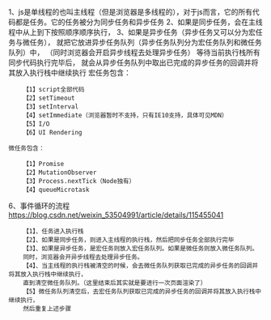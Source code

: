 1、js是单线程的也叫主线程（但是浏览器是多线程的），对于js而言，它的所有代码都是任务。它的任务被分为同步任务和异步任务
2、如果是同步任务，会在主线程中从上到下按照顺序顺序执行，
3、如果是异步任务（异步任务又可以分为宏任务与微任务），
就把它放进异步任务队列（异步任务队列分为宏任务队列和微任务队列）中，
（同时浏览器会开启异步线程去处理异步任务）
等待当前执行栈所有同步代码执行完毕后，
就会从异步任务队列中取出已完成的异步任务的回调并将其放入执行栈中继续执行
    宏任务包含：
```
    【1】script全部代码
    【2】setTimeout
    【3】setInterval
    【4】setImmediate（浏览器暂时不支持，只有IE10支持，具体可见MDN）
    【5】I/O
    【6】UI Rendering
```
    微任务包含：
```
    【1】Promise
    【2】MutationObserver
    【3】Process.nextTick（Node独有）
    【4】queueMicrotask
```
6、事件循环的流程
https://blog.csdn.net/weixin_53504991/article/details/115455041
```
    【1】、任务进入执行栈
    【2】、如果是同步任务，则进入主线程的执行栈，然后把同步任务全部执行完毕
    【3】、如果是异步任务，是宏任务则放入宏任务队列。如果是微任务则放入微任务队列。
    同时，浏览器会开异步线程去处理异步任务。
    【4】、当主线程的执行栈被清空的时候，会去微任务队列获取已完成的异步任务的回调并将其放入执行栈中继续执行，
    直到清空微任务队列。（这里结束后其实就是要进行一次页面渲染了）
    【5】微任务队列清空后，去宏任务队列获取已完成的异步任务的回调并将其放入执行栈中继续执行，
    然后重复上述步骤
```